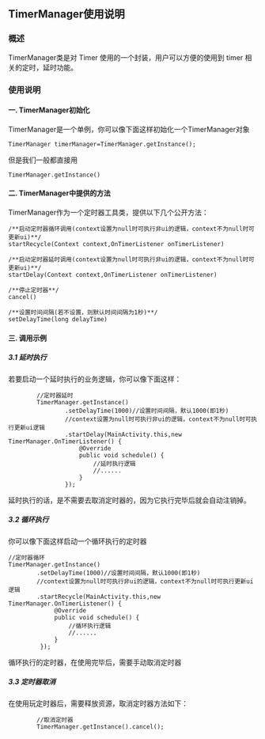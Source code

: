 ## TimerManager使用说明

### 概述
TimerManager类是对 Timer 使用的一个封装，用户可以方便的使用到 timer 相关的定时，延时功能。

### 使用说明
#### 一. TimerManager初始化
TimerManager是一个单例，你可以像下面这样初始化一个TimerManager对象
```
TimerManager timerManager=TimerManager.getInstance();
```
但是我们一般都直接用
```
TimerManager.getInstance()
```
#### 二. TimerManager中提供的方法
TimerManager作为一个定时器工具类，提供以下几个公开方法：
```
/**启动定时器循环调用(context设置为null时可执行非ui的逻辑，context不为null时可更新ui)**/
startRecycle(Context context,OnTimerListener onTimerListener)

/**启动定时器延时调用(context设置为null时可执行非ui的逻辑，context不为null时可更新ui)**/
startDelay(Context context,OnTimerListener onTimerListener)

/**停止定时器**/
cancel() 

/**设置时间间隔(若不设置，则默认时间间隔为1秒)**/
setDelayTime(long delayTime) 
```
#### 三. 调用示例
##### 3.1 延时执行 
若要启动一个延时执行的业务逻辑，你可以像下面这样：
```
        //定时器延时
        TimerManager.getInstance()
                .setDelayTime(1000)//设置时间间隔，默认1000(即1秒)
                //context设置为null时可执行非ui的逻辑，context不为null时可执行更新ui逻辑
                .startDelay(MainActivity.this,new TimerManager.OnTimerListener() {
                    @Override
                    public void schedule() {
                        //延时执行逻辑
                        //......
                    }
                });
```
延时执行的话，是不需要去取消定时器的，因为它执行完毕后就会自动注销掉。
##### 3.2 循环执行 
你可以像下面这样启动一个循环执行的定时器
```
//定时器循环
TimerManager.getInstance()
        .setDelayTime(1000)//设置时间间隔，默认1000(即1秒)
        //context设置为null时可执行非ui的逻辑，context不为null时可执行更新ui逻辑
        .startRecycle(MainActivity.this,new TimerManager.OnTimerListener() {
             @Override
             public void schedule() {
                 //循环执行逻辑
                 //......
             }
         });

``` 
循环执行的定时器，在使用完毕后，需要手动取消定时器
##### 3.3 定时器取消
在使用玩定时器后，需要释放资源，取消定时器方法如下：
```
        //取消定时器
        TimerManager.getInstance().cancel();
```
